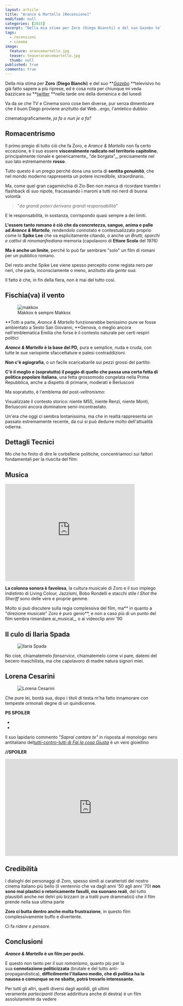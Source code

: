 ```yaml
---
layout: article
title: "Arance & Martello [Recensione]"
modified: null
categories: [2015]
excerpt: "Della mia stima per Zoro (Diego Bianchi) e del suo Gazebo televisivo ho già fatto sapere a più riprese, ed è cosa nota per chiunque..."
tags:
  - recensioni
  - cinema
image: 
  feature: arancemartello.jpg
  teaser: teaserarancemartello.jpg
  thumb: null
published: true
comments: true
---
```


Della mia stima per **Zoro** (**Diego Bianchi**) e del suo **_[Gazebo](http://xabacadabra.com/2013/gazebo)_ **televisivo ho già fatto sapere a più riprese, ed è cosa nota per chiunque mi veda bazzicare su **[twitter](https://twitter.com/Xabaras89) **nelle tarde ore della domenica e del lunedì  

Va da se che TV e Cinema sono cose ben diverse, pur senza dimenticare che il buon Diego proviene anzitutto dal Web...ergo, l'amletico dubbio:  
  
cinematograficamente, _ja fa o nun je a fa?_

## Romacentrismo

Il primo pregio di tutto ciò che fa Zoro, e _Arance & Martello_ non fa certo eccezione, è il suo essere **visceralmente radicato nel territorio capitolino**, principalmente rionale e genericamente_ "de borgata",_ precisamente nel suo lato estremamente **rosso**.

Tutto questo è un pregio perché dona una sorta di **sentita _genuinità_**, che nel mondo moderno rappresenta un potere incredibile, straordinario.

Ma, come quel gran cagaminchia di Zio Ben non manca di ricordare tramite i flashback di suo nipote, fracassando i maroni a tutti noi nerd di buona volontà:

> "_da grandi poteri derivano grandi responsabilità"_

E le responsabilità, in sostanza, corrispondo quasi sempre a dei limiti. 

**L'essere tanto romano è ciò che da concretezza, sangue, anima e palle ad _Arance & Martello_**, rendendolo connotato e contestualizzato proprio come lo **Spike Lee** che va esplicitamente citando, o anche un _Brutti, sporchi e cattivi_ di _ninomanfrediana_ memoria (capolavoro di **Ettore Scola** del 1976)

**Ma è anche un limite**, perché lo può far sembrare "solo" un film di romani per un pubblico romano. 

Del resto anche Spike Lee viene spesso percepito come regista nero per neri, che parla, inconsciamente o meno, anzitutto alla _gente sua_.

Il fatto è che, in fin della fiera, non è mai del tutto così.

## Fischia(va) il vento

<figure>
	<img src="http://4.bp.blogspot.com/-Mmq1RwFmG4Q/VNOfhyh4qLI/AAAAAAAALXg/LTYy9EYdKQY/s1600/berlusconi.jpg" alt="makkox">
	<figcaption>Makkox è sempre Makkox</figcaption>
</figure>	

**Totti a parte, _Arance & Martello_ funzionerebbe benissimo pure se fosse ambientato a Sesto San Giovanni, **Genova, o meglio ancora nell'emblematica Emilia che forse è il contesto naturale per certi respiri politici

**_Arance & Martello_ è la base del PD,** pura e semplice, nuda e cruda, con tutte le sue variopinte sfaccettature e palesi contraddizioni. 

**Non c'è agiografia**, o un facile scaricabarile sui pezzi grossi del partito: 

**C'è il meglio e (sopratutto) il peggio di quello che passa una certa fetta di politica popolare italiana**, una fetta grossomodo congelata nella Prima Repubblica, anche a dispetto di primarie, moderati e Berlusconi

Ma sopratutto, è l'emblema del post-_veltronismo_: 

Visualizzate il contesto storico: niente M5S, niente Renzi, niente Monti, Berlusconi ancora dominatore semi-incontrastato. 

Un'era che oggi ci sembra lontanissima, ma che in realtà rappresenta un passato estremamente recente, da cui si può dedurre molto dell'attualità odierna.

## Dettagli Tecnici

Mo che ho finito di dire le corbellerie politiche, concentriamoci sui fattori fondamentali per la riuscita del film:

## Musica

<iframe width="420" height="315" src="https://www.youtube.com/embed/AmtQXe6lonE" frameborder="0" allowfullscreen></iframe>

**La colonna sonora è favolosa**, la cultura musicale di Zoro e il suo impiego indistinto di Living Colour, Jazzismi, Bobo Rondelli e stacchi stile _I Shot the Sheriff_ sono delle vere e proprie gemme.

Molto si può discutere sulla regia complessiva del film, ma** in quanto a "direzione musicale" Zoro è puro genio**, e non a caso più di un punto del film sembra rimandare ai_musical_, o ai videoclip anni '90

## Il culo di Ilaria Spada

<figure>
	<img src="http://4.bp.blogspot.com/-D1uPHi1V0dA/VNOddGDUiHI/AAAAAAAALXM/YzpPZAZQD0Q/s1600/vlcsnap-2015-02-05-17h36m41s191.png" alt="Ilaria Spada">
</figure>	

No cioè, chiamatemelo _fanservice_, chiamatemelo come vi pare, datemi del becero maschilista, ma che capolavoro di madre natura signori miei.

## Lorena Cesarini

<figure>
	<img src="http://4.bp.blogspot.com/-gwyLF5FV5LM/VNOd1AGgDiI/AAAAAAAALXU/9VOR2vOj6Q4/s1600/vlcsnap-2015-02-05-17h33m36s1.png" alt="Lorena Cesarini">
</figure>

Che pure lei, bontà sua, dopo i titoli di testa m'ha fatto innamorare con tempeste ormonali degne di un quindicenne.

  
**PS SPOILER**  
  
-  
-  

Il suo lapidario commento _"Saprai cantare te"_ in risposta al monologo nero antitaliano del[tutti-contro-tutti di _Fai la cosa Giusta_](https://www.youtube.com/watch?v=8pCZNFXbQnk) è un vero gioiellino  
  
**//SPOILER**

<iframe width="560" height="315" src="https://www.youtube.com/embed/rjU6ue1LaQw" frameborder="0" allowfullscreen></iframe>  

## Credibilità

I dialoghi dei personaggi di Zoro, spesso simili ai caratteristi del nostro cinema italiano più bello (il ventennio che va dagli anni '50 agli anni '70) **non sono mai plastici o retoricamente fasulli, ma suonano reali**, del tutto plausibili anche nei deliri più bizzarri (e a tratti pure drammatici) che il film prende nella sua ultima parte  
  
**Zoro ci butta dentro anche molta frustrazione**, in questo film complessivamente buffo e divertente.  
  
Ci fa _ridere e pensare._  

## Conclusioni

**_Arance & Martello_ è un film per pochi.**  
  
E questo non tanto per il suo _romanismo_, quanto più per la sua **connotazione politicizzata** (brutale e del tutto anti-propagandistica), **difficilmente l'italiano medio, che di politica ha la nausea o comunque se ne sbatte, potrà trovarlo interessante.**  
  
Per tutti gli altri, quelli diversi dagli apolidi, gli ultimi veramente _partecipanti_ (forse addirittura anche di destra) è un film assolutamente da vedere